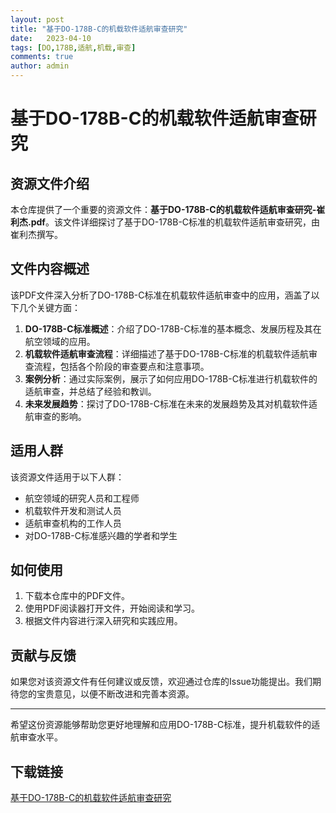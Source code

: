 ```yaml
---
layout: post
title: "基于DO-178B-C的机载软件适航审查研究"
date:   2023-04-10
tags: [DO,178B,适航,机载,审查]
comments: true
author: admin
---
```

# 基于DO-178B-C的机载软件适航审查研究

## 资源文件介绍

本仓库提供了一个重要的资源文件：**基于DO-178B-C的机载软件适航审查研究-崔利杰.pdf**。该文件详细探讨了基于DO-178B-C标准的机载软件适航审查研究，由崔利杰撰写。

## 文件内容概述

该PDF文件深入分析了DO-178B-C标准在机载软件适航审查中的应用，涵盖了以下几个关键方面：

1. **DO-178B-C标准概述**：介绍了DO-178B-C标准的基本概念、发展历程及其在航空领域的应用。
2. **机载软件适航审查流程**：详细描述了基于DO-178B-C标准的机载软件适航审查流程，包括各个阶段的审查要点和注意事项。
3. **案例分析**：通过实际案例，展示了如何应用DO-178B-C标准进行机载软件的适航审查，并总结了经验和教训。
4. **未来发展趋势**：探讨了DO-178B-C标准在未来的发展趋势及其对机载软件适航审查的影响。

## 适用人群

该资源文件适用于以下人群：

- 航空领域的研究人员和工程师
- 机载软件开发和测试人员
- 适航审查机构的工作人员
- 对DO-178B-C标准感兴趣的学者和学生

## 如何使用

1. 下载本仓库中的PDF文件。
2. 使用PDF阅读器打开文件，开始阅读和学习。
3. 根据文件内容进行深入研究和实践应用。

## 贡献与反馈

如果您对该资源文件有任何建议或反馈，欢迎通过仓库的Issue功能提出。我们期待您的宝贵意见，以便不断改进和完善本资源。

---

希望这份资源能够帮助您更好地理解和应用DO-178B-C标准，提升机载软件的适航审查水平。

## 下载链接

[基于DO-178B-C的机载软件适航审查研究](https://pan.quark.cn/s/d959c85b169d)